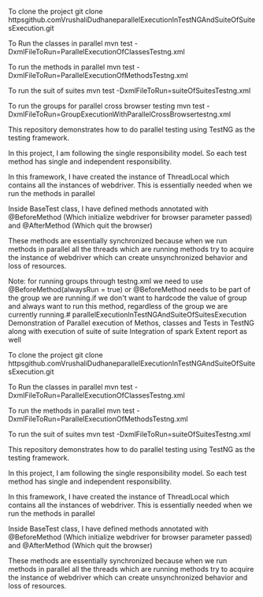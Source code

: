 To clone the project
git clone httpsgithub.comVrushaliDudhaneparallelExecutionInTestNGAndSuiteOfSuitesExecution.git

To Run the classes in parallel
mvn test -DxmlFileToRun=ParallelExecutionOfClassesTestng.xml

To run the methods in parallel
mvn test -DxmlFileToRun=ParallelExecutionOfMethodsTestng.xml

To run the suit of suites
mvn test -DxmlFileToRun=suiteOfSuitesTestng.xml

To run the groups for parallel cross browser testing
mvn test -DxmlFileToRun=GroupExecutionWithParallelCrossBrowsertestng.xml


This repository demonstrates how to do parallel testing using TestNG as the testing framework. 

In this project, I am following the single responsibility model. So each test method has single and independent responsibility. 

In this framework, I have created the instance of ThreadLocal which contains all the instances of webdriver.
This is essentially needed when we run the methods in parallel 

Inside BaseTest class, I have defined methods annotated with @BeforeMethod (Which initialize webdriver for browser parameter passed) and @AfterMethod (Which quit the browser)

These methods are essentially synchronized because when we run methods in parallel all the threads which are running methods try to acquire the instance of webdriver which can create unsynchronized behavior and loss of resources.

Note: for running groups through testng.xml we need to use @BeforeMethod(alwaysRun = true) or @BeforeMethod needs to be part of the group we are running.if we don't want to hardcode the value of group and  always want to run this method, regardless of the group we are currently running.# parallelExecutionInTestNGAndSuiteOfSuitesExecution
Demonstration of Parallel execution of Methos, classes and Tests in TestNG along with execution of suite of suite Integration of spark Extent report as well

To clone the project
git clone httpsgithub.comVrushaliDudhaneparallelExecutionInTestNGAndSuiteOfSuitesExecution.git

To Run the classes in parallel
mvn test -DxmlFileToRun=ParallelExecutionOfClassesTestng.xml

To run the methods in parallel
mvn test -DxmlFileToRun=ParallelExecutionOfMethodsTestng.xml

To run the suit of suites
mvn test -DxmlFileToRun=suiteOfSuitesTestng.xml


This repository demonstrates how to do parallel testing using TestNG as the testing framework. 

In this project, I am following the single responsibility model. So each test method has single and independent responsibility. 

In this framework, I have created the instance of ThreadLocal which contains all the instances of webdriver.
This is essentially needed when we run the methods in parallel 

Inside BaseTest class, I have defined methods annotated with @BeforeMethod (Which initialize webdriver for browser parameter passed) and @AfterMethod (Which quit the browser)

These methods are essentially synchronized because when we run methods in parallel all the threads which are running methods try to acquire the instance of webdriver which can create unsynchronized behavior and loss of resources.
